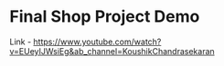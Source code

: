 # Final Shop Project Demo

Link  -  https://www.youtube.com/watch?v=EUeyIJWsiEg&ab_channel=KoushikChandrasekaran